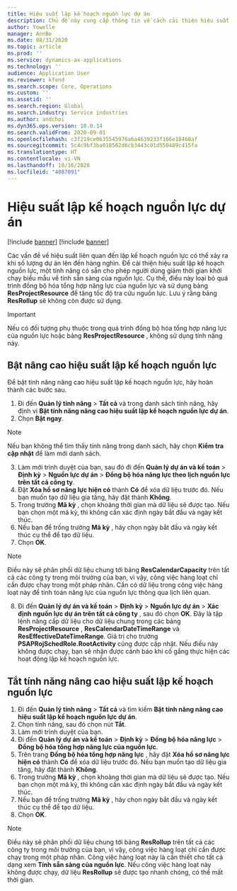 ```yaml
---
title: Hiệu suất lập kế hoạch nguồn lực dự án
description: Chủ đề này cung cấp thông tin về cách cải thiện hiệu suất lập kế hoạch nguồn lực cho một số lượng lớn các dự án.
author: Yowelle
manager: AnnBe
ms.date: 08/31/2020
ms.topic: article
ms.prod: ''
ms.service: dynamics-ax-applications
ms.technology: ''
audience: Application User
ms.reviewer: kfend
ms.search.scope: Core, Operations
ms.custom: ''
ms.assetid: ''
ms.search.region: Global
ms.search.industry: Service industries
ms.author: andchoi
ms.dyn365.ops.version: 10.0.14
ms.search.validFrom: 2020-09-01
ms.openlocfilehash: c3f219ce0635545976a6a4639233f166e18468af
ms.sourcegitcommit: 5c4c9bf3ba018562d6cb3443c01d550489c415fa
ms.translationtype: HT
ms.contentlocale: vi-VN
ms.lasthandoff: 10/16/2020
ms.locfileid: "4087091"
---
```

# <a name="project-resource-scheduling-performance"></a>Hiệu suất lập kế hoạch nguồn lực dự án

[!include [banner](../includes/banner.md)]
[!include [banner](../includes/preview-banner.md)]


Các vấn đề về hiệu suất liên quan đến lập kế hoạch nguồn lực có thể xảy ra khi số lượng dự án lên đến hàng nghìn. Để cải thiện hiệu suất lập kế hoạch nguồn lực, một tính năng có sẵn cho phép người dùng giảm thời gian khởi chạy biểu mẫu về tính sẵn sàng của nguồn lực. Cụ thể, điều này loại bỏ quá trình đồng bộ hóa tổng hợp năng lực của nguồn lực và sử dụng bảng **ResProjectResource** để tăng tốc độ tra cứu nguồn lực. Lưu ý rằng bảng **ResRollup** sẽ không còn được sử dụng.

> [!IMPORTANT]
> Nếu có đối tượng phụ thuộc trong quá trình đồng bộ hóa tổng hợp năng lực của nguồn lực hoặc bảng **ResProjectResource** , không sử dụng tính năng này.

## <a name="enable-resource-scheduling-performance-enhancement"></a>Bật nâng cao hiệu suất lập kế hoạch nguồn lực
Để bật tính năng nâng cao hiệu suất lập kế hoạch nguồn lực, hãy hoàn thành các bước sau.

1. Đi đến **Quản lý tính năng** > **Tất cả** và trong danh sách tính năng, hãy định vị **Bật tính năng nâng cao hiệu suất lập kế hoạch nguồn lực dự án**.
2. Chọn **Bật ngay**.

> [!NOTE]
> Nếu bạn không thể tìm thấy tính năng trong danh sách, hãy chọn **Kiểm tra cập nhật** để làm mới danh sách.

3. Làm mới trình duyệt của bạn, sau đó đi đến **Quản lý dự án và kế toán** > **Định kỳ** > **Nguồn lực dự án** > **Đồng bộ hóa năng lực theo lịch nguồn lực trên tất cả công ty**.
4. Đặt **Xóa hồ sơ năng lực hiện có** thành **Có** để xóa dữ liệu trước đó. Nếu bạn muốn tạo dữ liệu gia tăng, hãy đặt thành **Không**.
5. Trong trường **Mã kỳ** , chọn khoảng thời gian mà dữ liệu sẽ được tạo. Nếu bạn chọn một mã kỳ, thì không cần xác định ngày bắt đầu và ngày kết thúc.
6. Nếu bạn để trống trường **Mã kỳ** , hãy chọn ngày bắt đầu và ngày kết thúc cụ thể để tạo dữ liệu.
7. Chọn **OK**.

 > [!NOTE]
 > Điều này sẽ phân phối dữ liệu chung tới bảng **ResCalendarCapacity** trên tất cả các công ty trong môi trường của bạn, vì vậy, công việc hàng loạt chỉ cần được chạy trong một pháp nhân. Cần có dữ liệu trong công việc hàng loạt này để tính toán năng lực của nguồn lực thông qua lịch liên quan.

8. Đi đến **Quản lý dự án và kế toán** > **Định kỳ** > **Nguồn lực dự án** > **Xác định nguồn lực dự án trên tất cả công ty** , sau đó chọn **OK**. Đây là tập lệnh nâng cấp dữ liệu cho dữ liệu chung trong các bảng **ResProjectResource** , **ResCalendarDateTimeRange** và **ResEffectiveDateTimeRange**. Giá trị cho trường **PSAPRojSchedRole.RootActivity** cũng được cập nhật. Nếu điều này không được chạy, bạn sẽ nhận được cảnh báo khi cố gắng thực hiện các hoạt động lập kế hoạch nguồn lực.
 
## <a name="turn-off-resource-scheduling-performance-enhancement"></a>Tắt tính năng nâng cao hiệu suất lập kế hoạch nguồn lực

1. Đi đến **Quản lý tính năng** > **Tất cả** và tìm kiếm **Bật tính năng nâng cao hiệu suất lập kế hoạch nguồn lực dự án**.
2. Chọn tính năng, sau đó chọn nút **Tắt**.
3. Làm mới trình duyệt của bạn.
4. Đi đến **Quản lý dự án và kế toán** > **Định kỳ** > **Đồng bộ hóa năng lực** > **Đồng bộ hóa tổng hợp năng lực của nguồn lực**.
5. Trên trang **Đồng bộ hóa tổng hợp năng lực** , hãy đặt **Xóa hồ sơ năng lực hiện có** thành **Có** để xóa dữ liệu trước đó. Nếu bạn muốn tạo dữ liệu gia tăng, hãy đặt thành **Không**.
6. Trong trường **Mã kỳ** , chọn khoảng thời gian mà dữ liệu sẽ được tạo. Nếu bạn chọn một mã kỳ, thì không cần xác định ngày bắt đầu và ngày kết thúc.
7. Nếu bạn để trống trường **Mã kỳ** , hãy chọn ngày bắt đầu và ngày kết thúc cụ thể để tạo dữ liệu.
8. Chọn **OK**.

> [!NOTE]
> Điều này sẽ phân phối dữ liệu chung tới bảng **ResRollup** trên tất cả các công ty trong môi trường của bạn, vì vậy, công việc hàng loạt chỉ cần được chạy trong một pháp nhân. Công việc hàng loạt này là cần thiết cho tất cả dạng xem **Tính sẵn sàng của nguồn lực**. Nếu công việc hàng loạt này không được chạy, dữ liệu **ResRollup** sẽ được tạo nhanh chóng, có thể mất thời gian.

